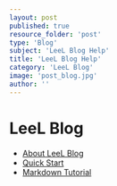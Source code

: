 ```yaml
---
layout: post
published: true
resource_folder: 'post'
type: 'Blog'
subject: 'LeeL Blog Help'
title: 'LeeL Blog Help'
category: 'LeeL Blog'
image: 'post_blog.jpg'
author: ''
---
```




LeeL Blog
=============


* [About LeeL Blog](http://leel-systems.github.io/LeeL-Blog/About_LeeL_Blog/)
* [Quick Start](http://leel-systems.github.io/LeeL-Blog/Quick_Start/)
* [Markdown Tutorial](http://leel-systems.github.io/LeeL-Blog/Markdown_Tutorial/)










